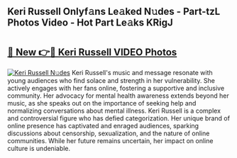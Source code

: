 ## Keri Russell Onlyf𝚊ns Le𝚊ked N𝚞des - Part-tzL Photos Video - Hot Part Le𝚊ks KRigJ

# <h2><a href="http://ab41386.deff.icu/?id=Keri+Russell">🔗 New 👉🔴 Keri Russell VIDEO Photos</a></h2>

[![Keri Russell N𝚞des](https://i.imgur.com/rIISA9y.gif)](http://ab41386.deff.icu/?id=Keri+Russell)
Keri Russell's music and message resonate with young audiences who find solace and strength in her vulnerability. She actively engages with her fans online, fostering a supportive and inclusive community. Her advocacy for mental health awareness extends beyond her music, as she speaks out on the importance of seeking help and normalizing conversations about mental illness. Keri Russell is a complex and controversial figure who has defied categorization. Her unique brand of online presence has captivated and enraged audiences, sparking discussions about censorship, sexualization, and the nature of online communities. While her future remains uncertain, her impact on online culture is undeniable.
